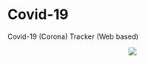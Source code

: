 # Covid-19
Covid-19 (Corona) Tracker (Web based)
<p align="center">
  <img src="https://raw.githubusercontent.com/reidhosatria/Covid-19/master/covid.png" />
  </p>
